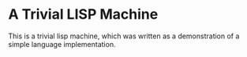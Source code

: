 A Trivial LISP Machine
======================

This is a trivial lisp machine, which was written as a demonstration
of a simple language implementation.
